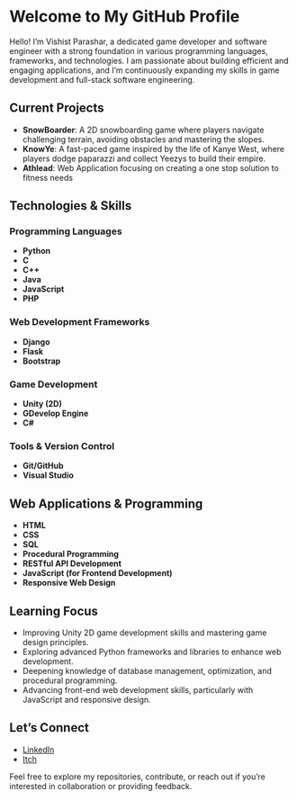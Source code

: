 # Welcome to My GitHub Profile

Hello! I’m Vishist Parashar, a dedicated game developer and software engineer with a strong foundation in various programming languages, frameworks, and technologies. I am passionate about building efficient and engaging applications, and I’m continuously expanding my skills in game development and full-stack software engineering.

## Current Projects

- **SnowBoarder**: A 2D snowboarding game where players navigate challenging terrain, avoiding obstacles and mastering the slopes.
- **KnowYe**: A fast-paced game inspired by the life of Kanye West, where players dodge paparazzi and collect Yeezys to build their empire.
- **Athlead**: Web Application focusing on creating a one stop solution to fitness needs

## Technologies & Skills

### Programming Languages

- **Python**  
- **C**  
- **C++**  
- **Java**  
- **JavaScript**
- **PHP**  

### Web Development Frameworks

- **Django**  
- **Flask**  
- **Bootstrap**

### Game Development

- **Unity (2D)**
- **GDevelop Engine**
- **C#**  

### Tools & Version Control

- **Git/GitHub**  
- **Visual Studio**

## Web Applications & Programming

- **HTML**  
- **CSS**
- **SQL**  
- **Procedural Programming**  
- **RESTful API Development**  
- **JavaScript (for Frontend Development)**  
- **Responsive Web Design**

## Learning Focus

- Improving Unity 2D game development skills and mastering game design principles.
- Exploring advanced Python frameworks and libraries to enhance web development.
- Deepening knowledge of database management, optimization, and procedural programming.
- Advancing front-end web development skills, particularly with JavaScript and responsive design.

## Let’s Connect

- [LinkedIn](https://www.linkedin.com/in/vishistparashar/)
- [Itch](https://invisghoul420.itch.io/)

Feel free to explore my repositories, contribute, or reach out if you’re interested in collaboration or providing feedback.
